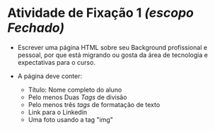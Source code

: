 # Atividade de Fixação 1 *(escopo Fechado)*

- Escrever uma página HTML sobre seu Background profissional e pessoal, por que está migrando ou gosta da área de tecnologia e expectativas para o curso.

- A página deve conter:
	- Título: Nome completo do aluno
	- Pelo menos Duas *Tags* de divisão
	- Pelo menos três *tags* de formatação de texto
	- Link para o Linkedin
	- Uma foto usando a tag "img"
